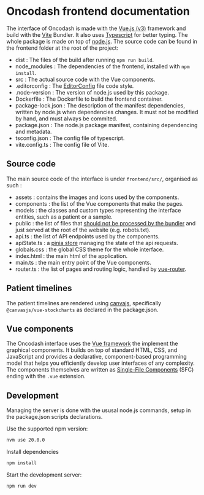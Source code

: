 # Oncodash frontend documentation

The interface of Oncodash is made with the [Vue.js (v3)](https://vuejs.org/) framework and build with the [Vite](https://vitejs.dev/) Bundler. It also uses [Typescript](https://www.typescriptlang.org/) for better typing. The whole package is made on top of [node.js](https://nodejs.org/).
The source code can be found in the frontend folder at the root of the project:

- dist : The files of the build after running ``npm run build``.
- node_modules : The dependencies of the frontend, installed with ``npm install``.
- src : The actual source code with the Vue components.
- .editorconfig : The [EditorConfig](https://editorconfig.org/) file code style.
- .node-version : The version of node.js used by this package.
- Dockerfile : The Dockerfile to build the frontend container.
- package-lock.json : The description of the manifest dependencies, written by node.js when dependencies changes. It must not be modified by hand, and must always be commited.
- package.json : The node.js package manifest, containing dependencing and metadata.
- tsconfig.json : The config file of typescript.
- vite.config.ts : The config file of Vite.

## Source code

The main source code of the interface is under `frontend/src/`, organised as such :

- assets : contains the images and icons used by the components.
- components : the list of the Vue components that make the pages.
- models : the classes and custom types representing the interface entities, such as a patient or a sample.
- public : the list of files that [should not be processed by the bundler](https://vitejs.dev/guide/assets.html#the-public-directory) and just served at the root of the website (e.g. robots.txt).
- api.ts : the list of API endpoints used by the components.
- apiState.ts : a [pinia store](https://pinia.vuejs.org/) managing the state of the api requests.
- globals.css : the global CSS theme for the whole interface.
- index.html : the main html of the application.
- main.ts : the main entry point of the Vue components.
- router.ts : the list of pages and routing logic, handled by [vue-router](https://router.vuejs.org/).

## Patient timelines

The patient timelines are rendered using [canvajs](https://canvasjs.com/), specifically `@canvasjs/vue-stockcharts` as declared in the package.json.

## Vue components

The Oncodash interface uses the [Vue framework](https://vuejs.org/) the implement the graphical components.
It builds on top of standard HTML, CSS, and JavaScript and provides a declarative, component-based programming model that helps you efficiently develop user interfaces of any complexity. The components themselves are written as [Single-File Components](https://vuejs.org/guide/introduction.html#single-file-components) (SFC) ending with the `.vue` extension.

## Development

Managing the server is done with the ususal node.js commands, setup in the package.json scripts declarations.

Use the supported npm version:
```sh
nvm use 20.0.0
```

Install dependencies

```sh
npm install
```

Start the development server:

```sh
npm run dev
```
